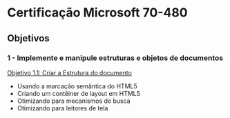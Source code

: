 # Certificação Microsoft 70-480

## Objetivos

### 1 - Implemente e manipule estruturas e objetos de documentos

[Objetivo 1.1: Criar a Estrutura do documento](1.1-create-the-document-structure.md)
* Usando a marcação semântica do HTML5
* Criando um contêiner de layout em HTML5
* Otimizando para mecanismos de busca
* Otimizando para leitores de tela